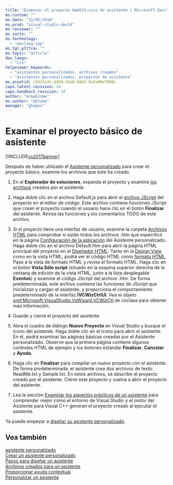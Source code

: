 ```yaml
---
title: "Examinar el proyecto b&#225;sico de asistente | Microsoft Docs"
ms.custom: ""
ms.date: "12/05/2016"
ms.prod: "visual-studio-dev14"
ms.reviewer: ""
ms.suite: ""
ms.technology: 
  - "devlang-cpp"
ms.tgt_pltfrm: ""
ms.topic: "article"
dev_langs: 
  - "C++"
helpviewer_keywords: 
  - "asistentes personalizados, archivos creados"
  - "asistentes personalizados, proyectos de asistente"
ms.assetid: c6423e3c-ddb0-43e0-b8e5-9e3a98a7908c
caps.latest.revision: 10
caps.handback.revision: 10
author: "mikeblome"
ms.author: "mblome"
manager: "ghogen"
---
```

# Examinar el proyecto b&#225;sico de asistente
[!INCLUDE[vs2017banner](../assembler/inline/includes/vs2017banner.md)]

Después de haber utilizado el [Asistente personalizado](../ide/creating-a-custom-wizard.md) para crear el proyecto básico, examine los archivos que éste ha creado.  
  
1.  En el **Explorador de soluciones**, expanda el proyecto y examine [los archivos](../ide/files-created-for-your-wizard.md) creados por el asistente.  
  
2.  Haga doble clic en el archivo Default.js para abrir el [archivo JScript](../ide/jscript-file.md) del proyecto en el editor de código.  Este archivo contiene funciones JScript que crean el proyecto cuando el usuario hace clic en el botón **Finalizar** del asistente.  Revise las funciones y los comentarios TODO de este archivo.  
  
3.  Si el proyecto tiene una interfaz de usuario, examine la carpeta [Archivos HTML](../ide/html-files.md) para comprobar si están todos los archivos .htm que especificó en la página [Configuración de la aplicación](../ide/application-settings-custom-wizard.md) del Asistente personalizado.  Haga doble clic en el archivo Default.htm para abrir la página HTML principal del proyecto en el [Diseñador HTML](../Topic/HTML%20Designer.md).  Tanto en la [Design View](../Topic/Design%20View1.md) como en la vista HTML, podrá ver el código HTML como [formato HTML](http://msdn.microsoft.com/es-es/7bb90672-b36a-4cf9-9bbc-677c9b956318).  Pase a la vista de formato HTML y revise el formato HTML.  Haga clic en el botón **Vista Sólo script** \(situado en la esquina superior derecha de la ventana de edición de la vista HTML, junto a la lista desplegable **Eventos**\) y examine el código JScript del archivo .htm.  De forma predeterminada, este archivo contiene las funciones de JScript que inicializan y cargan el asistente, y proporciona el comportamiento predeterminado de la interfaz **IVCWizCtrlUI**.  Vea el objeto <xref:Microsoft.VisualStudio.VsWizard.VCWizCtl> de coclase para obtener más información.  
  
4.  Guarde y cierre el proyecto del asistente.  
  
5.  Abra el cuadro de diálogo **Nuevo Proyecto** en Visual Studio y busque el icono del asistente.  Haga doble clic en el icono para abrir el asistente.  En él, podrá examinar las páginas básicas creadas por el Asistente personalizado.  Observe que la primera página contiene algunos controles HTML de ejemplo y los botones estándar **Finalizar**, **Cancelar** y **Ayuda**.  
  
6.  Haga clic en **Finalizar** para compilar un nuevo proyecto con el asistente.  De forma predeterminada, el asistente crea dos archivos de texto: ReadMe.txt y Sample.txt.  En estos archivos, se describe el proyecto creado por el asistente.  Cierre este proyecto y vuelva a abrir el proyecto del asistente.  
  
7.  Lea la sección [Examinar los aspectos prácticos de un asistente](../ide/examining-the-mechanics-of-a-wizard.md) para comprender mejor cómo el entorno de Visual Studio y el motor del Asistente para Visual C\+\+ generan el proyecto creado al ejecutar el asistente.  
  
 Ya puede empezar a [diseñar su asistente personalizado](../ide/customizing-your-wizard.md).  
  
## Vea también  
 [asistente personalizado](../ide/custom-wizard.md)   
 [Crear un asistente personalizado](../ide/creating-a-custom-wizard.md)   
 [Pasos para diseñar un asistente](../ide/steps-to-designing-a-wizard.md)   
 [Archivos creados para un asistente](../ide/files-created-for-your-wizard.md)   
 [Proporcionar ayuda contextual](../ide/providing-context-sensitive-help.md)   
 [Personalizar un asistente](../ide/customizing-your-wizard.md)
